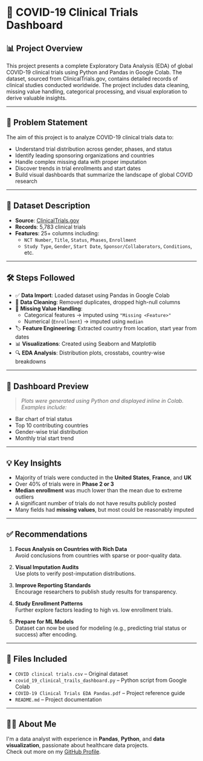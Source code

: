 # 🦠 COVID-19 Clinical Trials Dashboard

## 📊 Project Overview

This project presents a complete Exploratory Data Analysis (EDA) of global COVID-19 clinical trials using Python and Pandas in Google Colab. The dataset, sourced from ClinicalTrials.gov, contains detailed records of clinical studies conducted worldwide. The project includes data cleaning, missing value handling, categorical processing, and visual exploration to derive valuable insights.

---

## 🧩 Problem Statement

The aim of this project is to analyze COVID-19 clinical trials data to:
- Understand trial distribution across gender, phases, and status
- Identify leading sponsoring organizations and countries
- Handle complex missing data with proper imputation
- Discover trends in trial enrollments and start dates
- Build visual dashboards that summarize the landscape of global COVID research

---

## 📁 Dataset Description

- **Source**: [ClinicalTrials.gov](https://drive.google.com/file/d/1WessMr8tdADxk04uVT-AaoP3_CxwJIYR/view)
- **Records**: 5,783 clinical trials
- **Features**: 25+ columns including:
  - `NCT Number`, `Title`, `Status`, `Phases`, `Enrollment`
  - `Study Type`, `Gender`, `Start Date`, `Sponsor/Collaborators`, `Conditions`, etc.

---

## 🛠️ Steps Followed

- ✅ **Data Import**: Loaded dataset using Pandas in Google Colab  
- 🧹 **Data Cleaning**: Removed duplicates, dropped high-null columns  
- 🧠 **Missing Value Handling**:  
  - Categorical features → imputed using `"Missing <Feature>"`  
  - Numerical (`Enrollment`) → imputed using `median`  
- 🏷️ **Feature Engineering**: Extracted country from location, start year from dates  
- 📊 **Visualizations**: Created using Seaborn and Matplotlib  
- 🔍 **EDA Analysis**: Distribution plots, crosstabs, country-wise breakdowns

---

## 📸 Dashboard Preview

> *Plots were generated using Python and displayed inline in Colab. Examples include:*
- Bar chart of trial status  
- Top 10 contributing countries  
- Gender-wise trial distribution  
- Monthly trial start trend  

---

## 💡 Key Insights

- Majority of trials were conducted in the **United States**, **France**, and **UK**
- Over 40% of trials were in **Phase 2 or 3**
- **Median enrollment** was much lower than the mean due to extreme outliers
- A significant number of trials do not have results publicly posted
- Many fields had **missing values**, but most could be reasonably imputed

---

## ✅ Recommendations

1. **Focus Analysis on Countries with Rich Data**  
   Avoid conclusions from countries with sparse or poor-quality data.

2. **Visual Imputation Audits**  
   Use plots to verify post-imputation distributions.

3. **Improve Reporting Standards**  
   Encourage researchers to publish study results for transparency.

4. **Study Enrollment Patterns**  
   Further explore factors leading to high vs. low enrollment trials.

5. **Prepare for ML Models**  
   Dataset can now be used for modeling (e.g., predicting trial status or success) after encoding.

---

## 📁 Files Included

- `COVID clinical trials.csv` – Original dataset  
- `covid_19_clinical_trails_dashboard.py` – Python script from Google Colab  
- `COVID-19 Clinical Trials EDA Pandas.pdf` – Project reference guide  
- `README.md` – Project documentation  

---

## 🙋‍♂️ About Me

I'm a data analyst with experience in **Pandas**, **Python**, and **data visualization**, passionate about healthcare data projects.  
Check out more on my [GitHub Profile](https://github.com/Sathwik-pabba).

